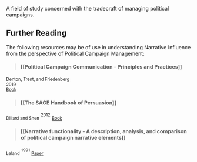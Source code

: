 A field of study concerned with the tradecraft of managing political campaigns. 

## Further Reading
The following resources may be of use in understanding Narrative Influence from the perspective of Political Campaign Management:

>#### [[Political Campaign Communication - Principles and Practices]]  
<sub>Denton, Trent, and Friedenberg</sub>  
<sup>2019</sup>  
<sub>[Book](https://www.amazon.com/Political-Campaign-Communication-Principles-Practices/dp/1538112604)</sub>

>#### [[The SAGE Handbook of Persuasion]]
<sub>Dillard and Shen</sub>
<sup>2012</sup>
<sub>[Book](https://www.amazon.com/SAGE-Handbook-Persuasion-Developments-Handbooks-dp-1412983134/dp/1412983134/ref=mt_other?_encoding=UTF8&me=&qid=)</sub>

>#### [[Narrative functionality - A description, analysis, and comparison of political campaign narrative elements]]
<sub>Leland</sub>
<sup>1991</sup>
<sub>[Paper](https://www.proquest.com/openview/9ecd7ebcf7f029af9bce6cc2bba802aa/1?pq-origsite=gscholar&cbl=18750&diss=y)</sub>